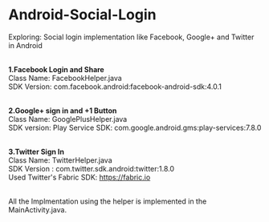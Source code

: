 # Android-Social-Login
Exploring: Social login implementation like Facebook, Google+ and Twitter in Android <br> <br>

<b>1.Facebook Login and Share </b> <br>
Class Name: FacebookHelper.java<br>
SDK Version: com.facebook.android:facebook-android-sdk:4.0.1 <br> <br>

<b>2.Google+ sign in and +1 Button </b> <br>
Class Name: GooglePlusHelper.java <br>
SDK version: Play Service SDK: com.google.android.gms:play-services:7.8.0  <br> <br>

<b>3.Twitter Sign In </b><br>
Class Name: TwitterHelper.java <br>
SDK Version : com.twitter.sdk.android:twitter:1.8.0 <br>
Used Twitter's Fabric SDK: https://fabric.io <br> <br>

All the Implmentation using the helper is implemented in the MainActivity.java.


